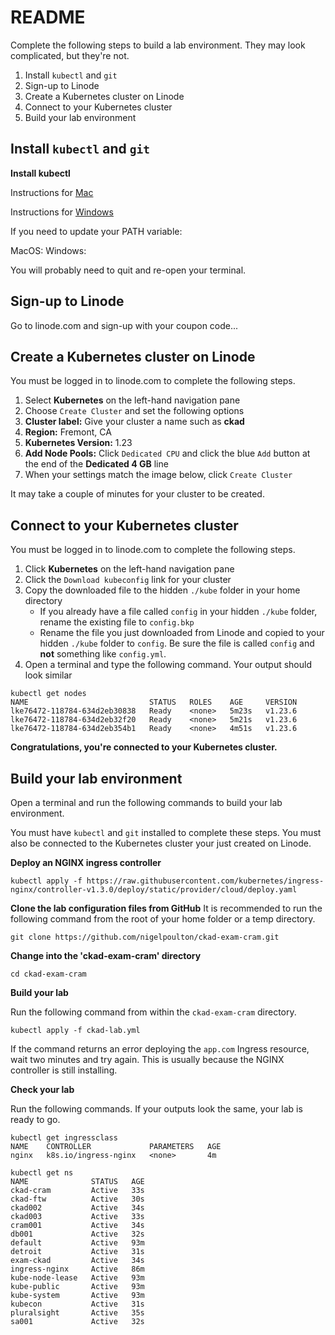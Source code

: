 # README

Complete the following steps to build a lab environment. They may look complicated, but they're not.

1. Install `kubectl` and `git`
2. Sign-up to Linode
3. Create a Kubernetes cluster on Linode
4. Connect to your Kubernetes cluster
5. Build your lab environment

## Install `kubectl` and `git`

**Install kubectl**

Instructions for [Mac](https://kubernetes.io/docs/tasks/tools/install-kubectl-macos/#install-with-homebrew-on-macos)

Instructions for [Windows](https://kubernetes.io/docs/tasks/tools/install-kubectl-windows/#install-kubectl-on-windows)

If you need to update your PATH variable:

MacOS: 
Windows: 

You will probably need to quit and re-open your terminal.

## Sign-up to Linode

Go to linode.com and sign-up with your coupon code...

## Create a Kubernetes cluster on Linode

You must be logged in to linode.com to complete the following steps.

1. Select **Kubernetes** on the left-hand navigation pane
2. Choose `Create Cluster` and set the following options
3. **Cluster label:** Give your cluster a name such as **ckad**
4. **Region:** Fremont, CA
5. **Kubernetes Version:** 1.23
6. **Add Node Pools:**  Click `Dedicated CPU` and click the blue `Add` button at the end of the **Dedicated 4 GB** line
7. When your settings match the image below, click `Create Cluster`

It may take a couple of minutes for your cluster to be created.

## Connect to your Kubernetes cluster

You must be logged in to linode.com to complete the following steps.

1. Click **Kubernetes** on the left-hand navigation pane
2. Click the `Download kubeconfig` link for your cluster
3. Copy the downloaded file to the hidden `./kube` folder in your home directory
    - If you already have a file called `config` in your hidden `./kube` folder, rename the existing file to `config.bkp`
    - Rename the file you just downloaded from Linode and copied to your hidden `./kube` folder to `config`. Be sure the file is called `config` and **not** something like `config.yml`.
4. Open a terminal and type the following command. Your output should look similar

```
kubectl get nodes
NAME                           STATUS   ROLES    AGE     VERSION
lke76472-118784-634d2eb30838   Ready    <none>   5m23s   v1.23.6
lke76472-118784-634d2eb32f20   Ready    <none>   5m21s   v1.23.6
lke76472-118784-634d2eb354b1   Ready    <none>   4m51s   v1.23.6
```

**Congratulations, you're connected to your Kubernetes cluster.**

## Build your lab environment

Open a terminal and run the following commands to build your lab environment.

You must have `kubectl` and `git` installed to complete these steps. You must also be connected to the Kubernetes cluster your just created on Linode.

**Deploy an NGINX ingress controller**

`kubectl apply -f https://raw.githubusercontent.com/kubernetes/ingress-nginx/controller-v1.3.0/deploy/static/provider/cloud/deploy.yaml`

**Clone the lab configuration files from GitHub**
It is recommended to run the following command from the root of your home folder or a temp directory.

`git clone https://github.com/nigelpoulton/ckad-exam-cram.git`

**Change into the 'ckad-exam-cram' directory**

`cd ckad-exam-cram`

**Build your lab**

Run the following command from within the `ckad-exam-cram` directory.

`kubectl apply -f ckad-lab.yml`

If the command returns an error deploying the `app.com` Ingress resource, wait two minutes and try again. This is usually because the NGINX controller is still installing.

**Check your lab**

Run the following commands. If your outputs look the same, your lab is ready to go.

```
kubectl get ingressclass
NAME    CONTROLLER             PARAMETERS   AGE
nginx   k8s.io/ingress-nginx   <none>       4m
```

```
kubectl get ns
NAME              STATUS   AGE
ckad-cram         Active   33s
ckad-ftw          Active   30s
ckad002           Active   34s
ckad003           Active   33s
cram001           Active   34s
db001             Active   32s
default           Active   93m
detroit           Active   31s
exam-ckad         Active   34s
ingress-nginx     Active   86m
kube-node-lease   Active   93m
kube-public       Active   93m
kube-system       Active   93m
kubecon           Active   31s
pluralsight       Active   35s
sa001             Active   32s
```